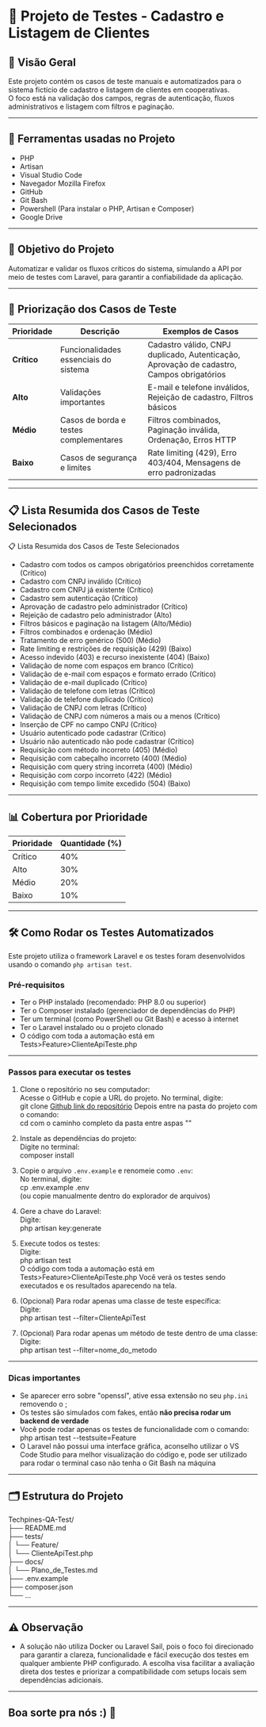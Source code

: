 # 🧪 Projeto de Testes - Cadastro e Listagem de Clientes

## 📖 Visão Geral

Este projeto contém os casos de teste manuais e automatizados para o sistema fictício de cadastro e listagem de clientes em cooperativas.  
O foco está na validação dos campos, regras de autenticação, fluxos administrativos e listagem com filtros e paginação.

---

## 🔧 Ferramentas usadas no Projeto
- PHP
- Artisan
- Visual Studio Code
- Navegador Mozilla Firefox
- GitHub
- Git Bash
- Powershell (Para instalar o PHP, Artisan e Composer)
- Google Drive

---

## 🎯 Objetivo do Projeto

Automatizar e validar os fluxos críticos do sistema, simulando a API por meio de testes com Laravel, para garantir a confiabilidade da aplicação.

---

## 🚦 Priorização dos Casos de Teste

| Prioridade | Descrição                                       | Exemplos de Casos                                                                      |
|------------|------------------------------------------------|----------------------------------------------------------------------------------------|
| **Crítico** | Funcionalidades essenciais do sistema          | Cadastro válido, CNPJ duplicado, Autenticação, Aprovação de cadastro, Campos obrigatórios |
| **Alto**    | Validações importantes                         | E-mail e telefone inválidos, Rejeição de cadastro, Filtros básicos                     |
| **Médio**   | Casos de borda e testes complementares         | Filtros combinados, Paginação inválida, Ordenação, Erros HTTP                          |
| **Baixo**   | Casos de segurança e limites                   | Rate limiting (429), Erro 403/404, Mensagens de erro padronizadas                      |

---

## 📋 Lista Resumida dos Casos de Teste Selecionados

📋 Lista Resumida dos Casos de Teste Selecionados

- Cadastro com todos os campos obrigatórios preenchidos corretamente (Crítico)
- Cadastro com CNPJ inválido (Crítico)
- Cadastro com CNPJ já existente (Crítico)
- Cadastro sem autenticação (Crítico)
- Aprovação de cadastro pelo administrador (Crítico)
- Rejeição de cadastro pelo administrador (Alto)
- Filtros básicos e paginação na listagem (Alto/Médio)
- Filtros combinados e ordenação (Médio)
- Tratamento de erro genérico (500) (Médio)
- Rate limiting e restrições de requisição (429) (Baixo)
- Acesso indevido (403) e recurso inexistente (404) (Baixo)
- Validação de nome com espaços em branco (Crítico)
- Validação de e-mail com espaços e formato errado (Crítico)
- Validação de e-mail duplicado (Crítico)
- Validação de telefone com letras (Crítico)
- Validação de telefone duplicado (Crítico)
- Validação de CNPJ com letras (Crítico)
- Validação de CNPJ com números a mais ou a menos (Crítico)
- Inserção de CPF no campo CNPJ (Crítico)
- Usuário autenticado pode cadastrar (Crítico)
- Usuário não autenticado não pode cadastrar (Crítico)
- Requisição com método incorreto (405) (Médio)
- Requisição com cabeçalho incorreto (400) (Médio)
- Requisição com query string incorreta (400) (Médio)
- Requisição com corpo incorreto (422) (Médio)
- Requisição com tempo limite excedido (504) (Baixo)

---

## 📊 Cobertura por Prioridade

| Prioridade | Quantidade (%) |
|------------|----------------|
| Crítico    | 40%            |
| Alto       | 30%            |
| Médio      | 20%            |
| Baixo      | 10%            |

---

## 🛠️ Como Rodar os Testes Automatizados

Este projeto utiliza o framework Laravel e os testes foram desenvolvidos usando o comando `php artisan test`.

### Pré-requisitos

- Ter o PHP instalado (recomendado: PHP 8.0 ou superior)
- Ter o Composer instalado (gerenciador de dependências do PHP)
- Ter um terminal (como PowerShell ou Git Bash) e acesso à internet
- Ter o Laravel instalado ou o projeto clonado
- O código com toda a automação está em Tests>Feature>ClienteApiTeste.php

---

### Passos para executar os testes

1. Clone o repositório no seu computador:  
   Acesse o GitHub e copie a URL do projeto. No terminal, digite:  
   git clone [Github link do repositório](https://github.com/QAMilenaTorres/Techpines-QA-Test.git)
   Depois entre na pasta do projeto com o comando:  
   cd com o caminho completo da pasta entre aspas ""

2. Instale as dependências do projeto:  
   Digite no terminal:  
   composer install

3. Copie o arquivo `.env.example` e renomeie como `.env`:  
   No terminal, digite:  
   cp .env.example .env  
   (ou copie manualmente dentro do explorador de arquivos)

4. Gere a chave do Laravel:  
   Digite:  
   php artisan key:generate

5. Execute todos os testes:  
   Digite:  
   php artisan test   
   O código com toda a automação está em Tests>Feature>ClienteApiTeste.php
   Você verá os testes sendo executados e os resultados aparecendo na tela.

7. (Opcional) Para rodar apenas uma classe de teste específica:  
   Digite:  
   php artisan test --filter=ClienteApiTest

8. (Opcional) Para rodar apenas um método de teste dentro de uma classe:  
   Digite:  
   php artisan test --filter=nome_do_metodo

---

### Dicas importantes

- Se aparecer erro sobre "openssl", ative essa extensão no seu `php.ini` removendo o ;
- Os testes são simulados com fakes, então **não precisa rodar um backend de verdade**
- Você pode rodar apenas os testes de funcionalidade com o comando:  
  php artisan test --testsuite=Feature
- O Laravel não possui uma interface gráfica, aconselho utilizar o VS Code Studio para melhor visualização do código e, pode ser utilizado para rodar o terminal caso não tenha o Git Bash na máquina

---

## 🗂️ Estrutura do Projeto

Techpines-QA-Test/   
├── README.md   
├── tests/   
│ └── Feature/   
│ └── ClienteApiTest.php   
├── docs/    
│ └── Plano_de_Testes.md    
├── .env.example   
├── composer.json   
└── ...   

---

## ⚠️ Observação

- A solução não utiliza Docker ou Laravel Sail, pois o foco foi direcionado para garantir a clareza, funcionalidade e fácil execução dos testes em qualquer ambiente PHP configurado. A escolha visa facilitar a avaliação direta dos testes e priorizar a compatibilidade com setups locais sem dependências adicionais.

---

## Boa sorte pra nós :) 🖤
